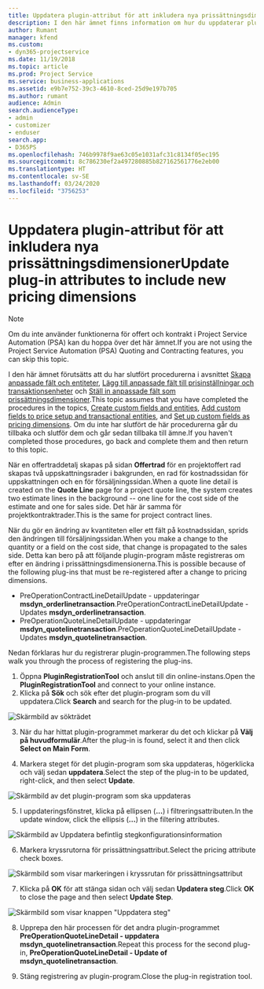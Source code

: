 ```yaml
---
title: Uppdatera plugin-attribut för att inkludera nya prissättningsdimensioner
description: I den här ämnet finns information om hur du uppdaterar plugin-attribut för prissättningsdimensioner.
author: Rumant
manager: kfend
ms.custom:
- dyn365-projectservice
ms.date: 11/19/2018
ms.topic: article
ms.prod: Project Service
ms.service: business-applications
ms.assetid: e9b7e752-39c3-4610-8ced-25d9e197b705
ms.author: rumant
audience: Admin
search.audienceType:
- admin
- customizer
- enduser
search.app:
- D365PS
ms.openlocfilehash: 746b9978f9ae63c05e1031afc31c8134f05ec195
ms.sourcegitcommit: 8c786230ef2a497280885b827162561776e2eb00
ms.translationtype: HT
ms.contentlocale: sv-SE
ms.lasthandoff: 03/24/2020
ms.locfileid: "3756253"
---
```

# <a name="update-plug-in-attributes-to-include-new-pricing-dimensions"></a><span data-ttu-id="1122e-103">Uppdatera plugin-attribut för att inkludera nya prissättningsdimensioner</span><span class="sxs-lookup"><span data-stu-id="1122e-103">Update plug-in attributes to include new pricing dimensions</span></span>

> [!NOTE]
> <span data-ttu-id="1122e-104">Om du inte använder funktionerna för offert och kontrakt i Project Service Automation (PSA) kan du hoppa över det här ämnet.</span><span class="sxs-lookup"><span data-stu-id="1122e-104">If you are not using the Project Service Automation (PSA) Quoting and Contracting features, you can skip this topic.</span></span>

<span data-ttu-id="1122e-105">I den här ämnet förutsätts att du har slutfört procedurerna i avsnittet [Skapa anpassade fält och entiteter](create-custom-fields-entities.md), [Lägg till anpassade fält till prisinställningar och transaktionsenheter](field-references.md) och [Ställ in anpassade fält som prissättningsdimensioner](set-up-pricing-dimensions.md).</span><span class="sxs-lookup"><span data-stu-id="1122e-105">This topic assumes that you have completed the procedures in the topics, [Create custom fields and entities](create-custom-fields-entities.md), [Add custom fields to price setup and transactional entities](field-references.md), and [Set up custom fields as pricing dimensions](set-up-pricing-dimensions.md).</span></span> <span data-ttu-id="1122e-106">Om du inte har slutfört de här procedurerna går du tillbaka och slutför dem och går sedan tillbaka till ämne.</span><span class="sxs-lookup"><span data-stu-id="1122e-106">If you haven't completed those procedures, go back and complete them and then return to this topic.</span></span>

<span data-ttu-id="1122e-107">När en offertraddetalj skapas på sidan **Offertrad** för en projektoffert rad skapas två uppskattningsrader i bakgrunden, en rad för kostnadssidan för uppskattningen och en för försäljningssidan.</span><span class="sxs-lookup"><span data-stu-id="1122e-107">When a quote line detail is created on the **Quote Line** page for a project quote line, the system creates two estimate lines in the background -- one line for the cost side of the estimate and one for sales side.</span></span> <span data-ttu-id="1122e-108">Det här är samma för projektkontraktrader.</span><span class="sxs-lookup"><span data-stu-id="1122e-108">This is the same  for project contract lines.</span></span>

<span data-ttu-id="1122e-109">När du gör en ändring av kvantiteten eller ett fält på kostnadssidan, sprids den ändringen till försäljningssidan.</span><span class="sxs-lookup"><span data-stu-id="1122e-109">When you make a change to the quantity or a field on the cost side, that change is propagated to the sales side.</span></span> <span data-ttu-id="1122e-110">Detta kan bero på att följande plugin-program måste registreras om efter en ändring i prissättningsdimensionerna.</span><span class="sxs-lookup"><span data-stu-id="1122e-110">This is possible because of the following plug-ins that must be re-registered after a change to pricing dimensions.</span></span>

- <span data-ttu-id="1122e-111">PreOperationContractLineDetailUpdate - uppdateringar **msdyn_orderlinetransaction**.</span><span class="sxs-lookup"><span data-stu-id="1122e-111">PreOperationContractLineDetailUpdate - Updates **msdyn_orderlinetransaction**.</span></span>
- <span data-ttu-id="1122e-112">PreOperationQuoteLineDetailUpdate - uppdateringar **msdyn_quotelinetransaction**.</span><span class="sxs-lookup"><span data-stu-id="1122e-112">PreOperationQuoteLineDetailUpdate - Updates **msdyn_quotelinetransaction**.</span></span>

<span data-ttu-id="1122e-113">Nedan förklaras hur du registrerar plugin-programmen.</span><span class="sxs-lookup"><span data-stu-id="1122e-113">The following steps walk you through the process of registering the plug-ins.</span></span>

1. <span data-ttu-id="1122e-114">Öppna **PluginRegistrationTool** och anslut till din online-instans.</span><span class="sxs-lookup"><span data-stu-id="1122e-114">Open the **PluginRegistrationTool** and connect to your online instance.</span></span>
2. <span data-ttu-id="1122e-115">Klicka på **Sök** och sök efter det plugin-program som du vill uppdatera.</span><span class="sxs-lookup"><span data-stu-id="1122e-115">Click **Search** and search for the plug-in to be updated.</span></span>

 ![Skärmbild av sökträdet](media/PRT-1.png)

3. <span data-ttu-id="1122e-117">När du har hittat plugin-programmet markerar du det och klickar på **Välj på huvudformulär**.</span><span class="sxs-lookup"><span data-stu-id="1122e-117">After the plug-in is found, select it and then click **Select on Main Form**.</span></span>

4. <span data-ttu-id="1122e-118">Markera steget för det plugin-program som ska uppdateras, högerklicka och välj sedan **uppdatera**.</span><span class="sxs-lookup"><span data-stu-id="1122e-118">Select the step of the plug-in to be updated, right-click, and then select **Update**.</span></span>

 ![Skärmbild av det plugin-program som ska uppdateras](media/PRT-2.png)
 
5. <span data-ttu-id="1122e-120">I uppdateringsfönstret, klicka på ellipsen (**...**) i filtreringsattributen.</span><span class="sxs-lookup"><span data-stu-id="1122e-120">In the update window, click the ellipsis (**...**) in the filtering attributes.</span></span>

 ![Skärmbild av Uppdatera befintlig stegkonfigurationsinformation](media/PRT-3.png)
 
6. <span data-ttu-id="1122e-122">Markera kryssrutorna för prissättningsattribut.</span><span class="sxs-lookup"><span data-stu-id="1122e-122">Select the pricing attribute check boxes.</span></span>

 ![Skärmbild som visar markeringen i kryssrutan för prissättningsattribut](media/PRT-4.png)

7. <span data-ttu-id="1122e-124">Klicka på **OK** för att stänga sidan och välj sedan **Updatera steg**.</span><span class="sxs-lookup"><span data-stu-id="1122e-124">Click **OK** to close the page and then select **Update Step**.</span></span>

 ![Skärmbild som visar knappen "Uppdatera steg"](media/PRT-5.png)
 
8. <span data-ttu-id="1122e-126">Upprepa den här processen för det andra plugin-programmet **PreOperationQuoteLineDetail - uppdatera msdyn_quotelinetransaction**.</span><span class="sxs-lookup"><span data-stu-id="1122e-126">Repeat this process for the second plug-in, **PreOperationQuoteLineDetail - Update of msdyn_quotelinetransaction**.</span></span>

9. <span data-ttu-id="1122e-127">Stäng registrering av plugin-program.</span><span class="sxs-lookup"><span data-stu-id="1122e-127">Close the plug-in registration tool.</span></span>

